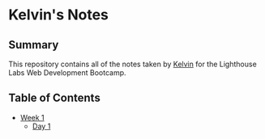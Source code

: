 # Kelvin's Notes

## Summary 

This repository contains all of the notes taken by [Kelvin](https://github.com/ktobar) for the Lighthouse Labs Web Development Bootcamp.

## Table of Contents
* [Week 1](/Week_1)
  * [Day 1](/Week_1/Day_1)


